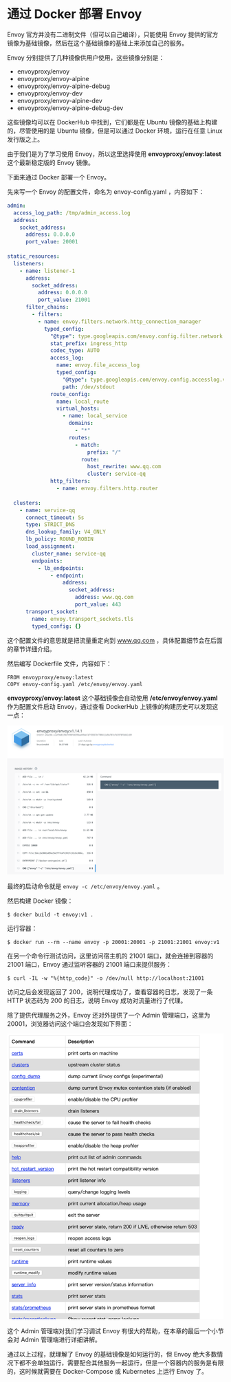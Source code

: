 # 通过 Docker 部署 Envoy

Envoy 官方并没有二进制文件（但可以自己编译），只能使用 Envoy 提供的官方镜像为基础镜像，然后在这个基础镜像的基础上来添加自己的服务。

Envoy 分别提供了几种镜像供用户使用，这些镜像分别是：

* envoyproxy/envoy
* envoyproxy/envoy-alpine
* envoyproxy/envoy-alpine-debug
* envoyproxy/envoy-dev
* envoyproxy/envoy-alpine-dev
* envoyproxy/envoy-alpine-debug-dev

这些镜像均可以在 DockerHub 中找到，它们都是在 Ubuntu 镜像的基础上构建的，尽管使用的是 Ubuntu 镜像，但是可以通过 Docker 环境，运行在任意 Linux 发行版之上。

由于我们是为了学习使用 Envoy，所以这里选择使用  **envoyproxy/envoy:latest** 这个最新稳定版的 Envoy 镜像。

下面来通过 Docker 部署一个 Envoy。

先来写一个 Envoy 的配置文件，命名为 envoy-config.yaml ，内容如下：

```yaml
admin:
  access_log_path: /tmp/admin_access.log
  address:
    socket_address:
      address: 0.0.0.0
      port_value: 20001

static_resources:
  listeners:
    - name: listener-1
      address:
        socket_address:
          address: 0.0.0.0
          port_value: 21001
      filter_chains:
        - filters:
          - name: envoy.filters.network.http_connection_manager
            typed_config:
              "@type": type.googleapis.com/envoy.config.filter.network.http_connection_manager.v2.HttpConnectionManager
              stat_prefix: ingress_http
              codec_type: AUTO
              access_log:
                name: envoy.file_access_log
                typed_config:
                  "@type": type.googleapis.com/envoy.config.accesslog.v2.FileAccessLog
                  path: /dev/stdout
              route_config:
                name: local_route
                virtual_hosts:
                  - name: local_service
                    domains:
                      - "*"
                    routes:
                      - match:
                          prefix: "/"
                        route:
                          host_rewrite: www.qq.com
                          cluster: service-qq
              http_filters:
                - name: envoy.filters.http.router

  clusters:
    - name: service-qq
      connect_timeout: 5s
      type: STRICT_DNS
      dns_lookup_family: V4_ONLY
      lb_policy: ROUND_ROBIN
      load_assignment:
        cluster_name: service-qq
        endpoints:
          - lb_endpoints:
              - endpoint:
                  address:
                    socket_address:
                      address: www.qq.com
                      port_value: 443
      transport_socket:
        name: envoy.transport_sockets.tls
        typed_config: {}
```

这个配置文件的意思就是把流量重定向到 www.qq.com ，具体配置细节会在后面的章节详细介绍。

然后编写 Dockerfile 文件，内容如下：

```text
FROM envoyproxy/envoy:latest
COPY envoy-config.yaml /etc/envoy/envoy.yaml
```

**envoyproxy/envoy:latest** 这个基础镜像会自动使用 **/etc/envoy/envoy.yaml** 作为配置文件启动 Envoy，通过查看 DockerHub 上镜像的构建历史可以发现这一点：

![](../.gitbook/assets/image%20%281%29.png)

最终的启动命令就是 `envoy -c /etc/envoy/envoy.yaml` 。

然后构建 Docker 镜像：

```text
$ docker build -t envoy:v1 .
```

运行容器：

```text
$ docker run --rm --name envoy -p 20001:20001 -p 21001:21001 envoy:v1
```

在另一个命令行测试访问，这里访问宿主机的 21001 端口，就会连接到容器的 21001 端口，Envoy 通过监听容器的 21001 端口来提供服务：

```text
$ curl -IL -w "%{http_code}" -o /dev/null http://localhost:21001
```

访问之后会发现返回了 200，说明代理成功了，查看容器的日志，发现了一条 HTTP 状态码为 200 的日志，说明 Envoy 成功对流量进行了代理。

除了提供代理服务之外，Envoy 还对外提供了一个 Admin 管理端口，这里为 20001，浏览器访问这个端口会发现如下界面：

![](../.gitbook/assets/image%20%282%29.png)

这个 Admin 管理端对我们学习调试 Envoy 有很大的帮助，在本章的最后一个小节会对 Admin 管理端进行详细讲解。

通过以上过程，就理解了 Envoy 的基础镜像是如何运行的，但 Envoy 绝大多数情况下都不会单独运行，需要配合其他服务一起运行，但是一个容器内的服务是有限的，这时候就需要在 Docker-Compose 或 Kubernetes 上运行 Envoy 了。

